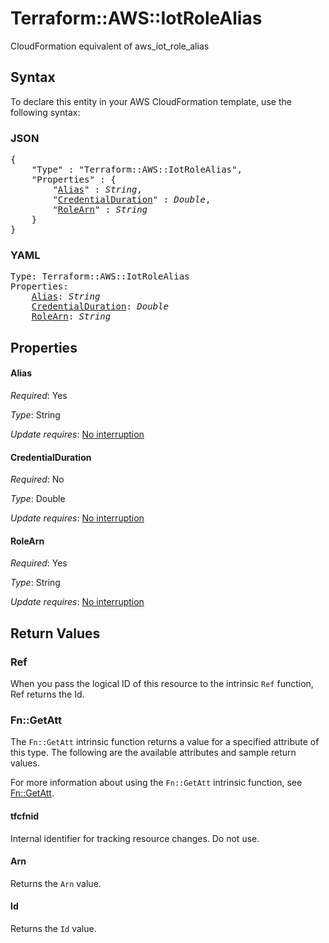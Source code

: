 # Terraform::AWS::IotRoleAlias

CloudFormation equivalent of aws_iot_role_alias

## Syntax

To declare this entity in your AWS CloudFormation template, use the following syntax:

### JSON

<pre>
{
    "Type" : "Terraform::AWS::IotRoleAlias",
    "Properties" : {
        "<a href="#alias" title="Alias">Alias</a>" : <i>String</i>,
        "<a href="#credentialduration" title="CredentialDuration">CredentialDuration</a>" : <i>Double</i>,
        "<a href="#rolearn" title="RoleArn">RoleArn</a>" : <i>String</i>
    }
}
</pre>

### YAML

<pre>
Type: Terraform::AWS::IotRoleAlias
Properties:
    <a href="#alias" title="Alias">Alias</a>: <i>String</i>
    <a href="#credentialduration" title="CredentialDuration">CredentialDuration</a>: <i>Double</i>
    <a href="#rolearn" title="RoleArn">RoleArn</a>: <i>String</i>
</pre>

## Properties

#### Alias

_Required_: Yes

_Type_: String

_Update requires_: [No interruption](https://docs.aws.amazon.com/AWSCloudFormation/latest/UserGuide/using-cfn-updating-stacks-update-behaviors.html#update-no-interrupt)

#### CredentialDuration

_Required_: No

_Type_: Double

_Update requires_: [No interruption](https://docs.aws.amazon.com/AWSCloudFormation/latest/UserGuide/using-cfn-updating-stacks-update-behaviors.html#update-no-interrupt)

#### RoleArn

_Required_: Yes

_Type_: String

_Update requires_: [No interruption](https://docs.aws.amazon.com/AWSCloudFormation/latest/UserGuide/using-cfn-updating-stacks-update-behaviors.html#update-no-interrupt)

## Return Values

### Ref

When you pass the logical ID of this resource to the intrinsic `Ref` function, Ref returns the Id.

### Fn::GetAtt

The `Fn::GetAtt` intrinsic function returns a value for a specified attribute of this type. The following are the available attributes and sample return values.

For more information about using the `Fn::GetAtt` intrinsic function, see [Fn::GetAtt](https://docs.aws.amazon.com/AWSCloudFormation/latest/UserGuide/intrinsic-function-reference-getatt.html).

#### tfcfnid

Internal identifier for tracking resource changes. Do not use.

#### Arn

Returns the <code>Arn</code> value.

#### Id

Returns the <code>Id</code> value.

